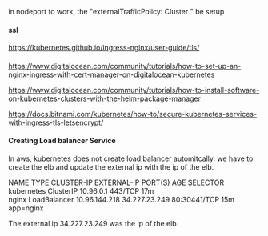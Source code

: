 in nodeport to work, the "externalTrafficPolicy: Cluster " be setup

#### ssl 
https://kubernetes.github.io/ingress-nginx/user-guide/tls/

#### 
https://www.digitalocean.com/community/tutorials/how-to-set-up-an-nginx-ingress-with-cert-manager-on-digitalocean-kubernetes

https://www.digitalocean.com/community/tutorials/how-to-install-software-on-kubernetes-clusters-with-the-helm-package-manager

https://docs.bitnami.com/kubernetes/how-to/secure-kubernetes-services-with-ingress-tls-letsencrypt/


#### Creating Load balancer Service
In aws, kubernetes does not create load balancer automitcally. we have to create the elb and update the external ip with the ip of the elb. 

NAME         TYPE           CLUSTER-IP      EXTERNAL-IP     PORT(S)        AGE   SELECTOR \
kubernetes   ClusterIP      10.96.0.1       <none>          443/TCP        17m   <none> \
nginx        LoadBalancer   10.96.144.218   34.227.23.249   80:30441/TCP   15m   app=nginx

The external ip 34.227.23.249 was the ip of the elb. 


